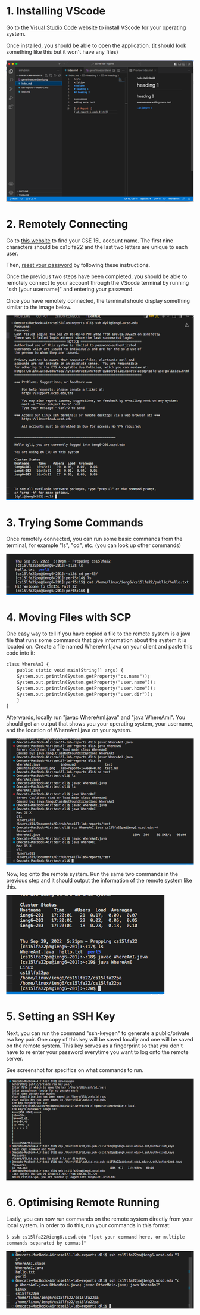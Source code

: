 # 1. Installing VScode

Go to the [Visual Studio Code](https://code.visualstudio.com/) website to install VScode for your operating system.

Once installed, you should be able to open the application. (it should look something like this but it won't have any files)

![Image](installingvscode.png)

# 2. Remotely Connecting
Go to [this website](https://sdacs.ucsd.edu/~icc/index.php) to find your CSE 15L account name. The first nine characters should be cs15lfa22 and the last two letters are unique to each user.

Then, [reset your password](https://docs.google.com/document/d/1hs7CyQeh-MdUfM9uv99i8tqfneos6Y8bDU0uhn1wqho/edit) by following these instructions.

Once the previous two steps have been completed, you should be able to remotely connect to your account through the VScode terminal by running "ssh [your username]" and entering your password.

Once you have remotely connected, the terminal should display something similar to the image below.

![Image](remotelyconnecting.png)

# 3. Trying Some Commands
Once remotely connected, you can run some basic commands from the terminal, for example "ls", "cd", etc. (you can look up other commands)

![Image](tryingsomecommands.png)

# 4. Moving Files with SCP
One easy way to tell if you have copied a file to the remote system is a java file that runs some commands that give information about the system it is located on. Create a file named WhereAmI.java on your client and paste this code into it:

    class WhereAmI {
        public static void main(String[] args) {
        System.out.println(System.getProperty("os.name"));
        System.out.println(System.getProperty("user.name"));
        System.out.println(System.getProperty("user.home"));
        System.out.println(System.getProperty("user.dir"));
        }
    }
Afterwards, locally run "javac WhereAmI.java" and "java WhereAmI". You should get an output that shows you your operating system, your username, and the location of WhereAmI.java on your system.

![Image](movingfileswithscp.png)

Now, log onto the remote system. Run the same two commands in the previous step and it should output the information of the remote system like this.

![Image](movingfileswithscp2.png)

# 5. Setting an SSH Key
Next, you can run the command "ssh-keygen" to generate a public/private rsa key pair. One copy of this key will be saved locally and one will be saved on the remote system. This key serves as a fingerprint so that you don't have to re enter your password everytime you want to log onto the remote server.

See screenshot for specifics on what commands to run.

![Image](settingansshkey.png)

# 6. Optimising Remote Running
Lastly, you can now run commands on the remote system directly from your local system. in order to do this, run your commands in this format:

    $ ssh cs15lfa22@ieng6.ucsd.edu "[put your command here, or multiple commands separated by commas]"


![Image](optimisingremoterunning.png)